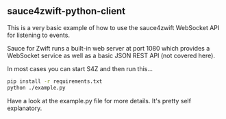 sauce4zwift-python-client
--------
This is a very basic example of how to use the sauce4zwift WebSocket API for listening
to events.

Sauce for Zwift runs a built-in web server at port 1080 which provides a WebSocket
service as well as a basic JSON REST API (not covered here).

In most cases you can start S4Z and then run this... 

```sh
pip install -r requirements.txt
python ./example.py
```

Have a look at the example.py file for more details.  It's pretty self explanatory.
